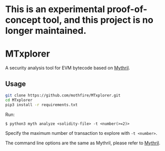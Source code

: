 # This is an experimental proof-of-concept tool, and this project is no longer maintained.

# MTxplorer

A security analysis tool for EVM bytecode based on [Mythril](https://github.com/ConsenSys/mythril).


## Usage


```bash
git clone https://github.com/mothfire/MTxplorer.git
cd MTxplorer
pip3 install -r requirements.txt
```

Run:

```
$ python3 myth analyze <solidity-file> -t <number(>=2)>
```

Specify the maximum number of transaction to explore with `-t <number>`.

The command line options are the same as Mythril, please refer to [Mythril](https://github.com/ConsenSys/mythril).


